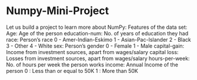 # Numpy-Mini-Project
Let us build a project to learn more about NumPy:
Features of the data set:
Age: Age of the person
education-num: No. of years of education they had
race: Person’s race 0 - Amer-Indian-Eskimo
1 - Asian-Pac-Islander
2 - Black
3 - Other
4 - White
sex: Person’s gender 0 - Female
1 - Male
capital-gain: Income from investment sources, apart from wages/salary
capital loss: Losses from investment sources, apart from wages/salary
hours-per-week: No. of hours per week the person works
income: Annual Income of the person
0 : Less than or equal to 50K
1 : More than 50K
